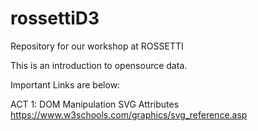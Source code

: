 # rossettiD3
Repository for our workshop at ROSSETTI

This is an introduction to opensource data.

Important Links are below:

ACT 1: DOM Manipulation
SVG Attributes https://www.w3schools.com/graphics/svg_reference.asp
